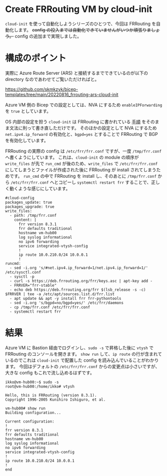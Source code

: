 # Create FRRouting VM by cloud-init

`cloud-init` を使って自動化しようシリーズのひとつで、今回は FRRouting を自動化します。
~~config の投入までは自動化できていませんがいつか頑張りましょう。~~
config の追加まで実現しました。

# 構成のポイント

実際に Azure Route Server (ARS) と接続するまでできているのが以下の directory なのであわせてご覧いただければと。

https://github.com/skmkzyk/bicep-templates/tree/main/20220816_frrouting-ars-cloud-init

Azure VM 側の Bicep での設定としては、NVA にするため `enableIPForwarding` を `true` としています。

OS 内部の設定を担う `cloud-init` は FRRouting に書かれている [手順](https://deb.frrouting.org/) をそのまま文法に則って書き直しただけです。
そのほかの設定として NVA にするため `net.ipv4.ip_forward` の有効化と、`bgpd=yes` とすることで FRRouting で BGP を有効化しています。

FRRouting の実際の config は `/etc/frr/frr.conf` ですが、一度 `/tmp/frr.conf` へ書くようにしています。
これは、`cloud-init` の module の順序が `write_files` が先で `run_cmd` が後のため、`write_files` で `/etc/frr/frr.conf` にしてしまうとファイルが作成された後に FRRouting が install されてしまうためです。
`run_cmd` の中で FRRouting を install し、そのあとに `/tmp/frr.conf` から `/etc/frr/frr.conf` へとコピーし `systemctl restart frr` することで、正しく動くような感じにしています。

```
#cloud-config
packages_update: true
packages_upgrade: true
write_files:
  - path: /tmp/frr.conf
    content: |
      frr version 8.3.1
      frr defaults traditional
      hostname vm-hub00
      log syslog informational
      no ipv6 forwarding
      service integrated-vtysh-config
      !
      ip route 10.0.210.0/24 10.0.0.1
      !
runcmd:
  - sed -i.org 's/#net.ipv4.ip_forward=1/net.ipv4.ip_forward=1/' /etc/sysctl.conf
  - sysctl -p
  - curl -s https://deb.frrouting.org/frr/keys.asc | apt-key add -
  - FRRVER="frr-stable"
  - echo deb https://deb.frrouting.org/frr $(lsb_release -s -c) $FRRVER | tee -a /etc/apt/sources.list.d/frr.list
  - apt update && apt -y install frr frr-pythontools
  - sed -i.org 's/bgpd=no/bgpd=yes/' /etc/frr/daemons
  - cp /tmp/frr.conf /etc/frr/frr.conf
  - systemctl restart frr

```

# 結果

Azure VM に Bastion 経由でログインし、`sudo -s` で昇格した後に `vtysh` で FRRouting のコンソールを開きます。
`show run` して、`ip route` の行が含まれているのでこれは `cloud-init` で配置した config を読み込んでいることがわかります。
今回はデフォルトの `/etc/frr/frr.conf` からの変更点は小さいですが、大きな config もこれで流し込めるはずです。

```shell
ikko@vm-hub00:~$ sudo -s
root@vm-hub00:/home/ikko# vtysh

Hello, this is FRRouting (version 8.3.1).
Copyright 1996-2005 Kunihiro Ishiguro, et al.

vm-hub00# show run
Building configuration...

Current configuration:
!
frr version 8.3.1
frr defaults traditional
hostname vm-hub00
log syslog informational
no ipv6 forwarding
service integrated-vtysh-config
!
ip route 10.0.210.0/24 10.0.0.1
!
end
```
